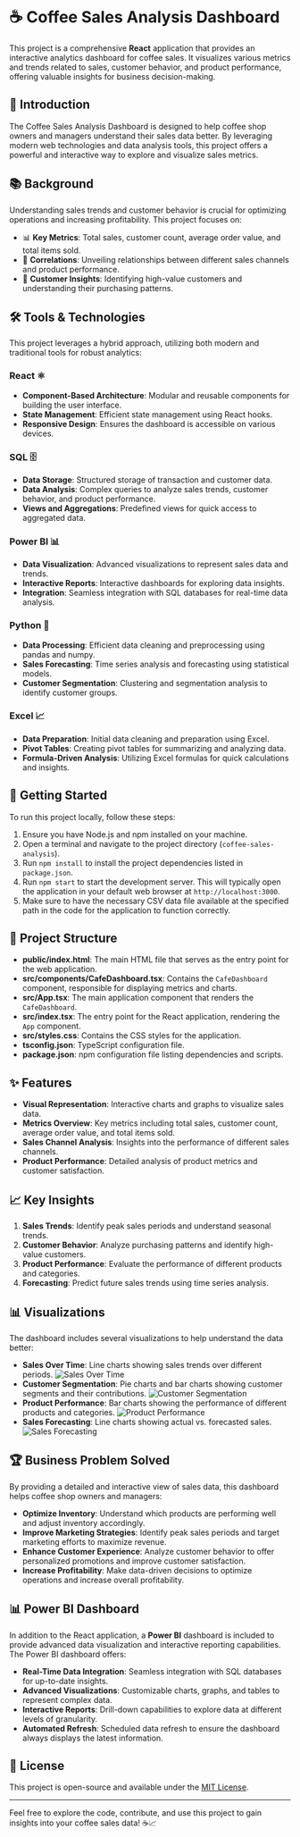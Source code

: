 # ☕ Coffee Sales Analysis Dashboard

This project is a comprehensive **React** application that provides an interactive analytics dashboard for coffee sales. It visualizes various metrics and trends related to sales, customer behavior, and product performance, offering valuable insights for business decision-making.

## 🌟 Introduction

The Coffee Sales Analysis Dashboard is designed to help coffee shop owners and managers understand their sales data better. By leveraging modern web technologies and data analysis tools, this project offers a powerful and interactive way to explore and visualize sales metrics.

## 📚 Background

Understanding sales trends and customer behavior is crucial for optimizing operations and increasing profitability. This project focuses on:
- 📊 **Key Metrics**: Total sales, customer count, average order value, and total items sold.
- 🧩 **Correlations**: Unveiling relationships between different sales channels and product performance.
- 🚩 **Customer Insights**: Identifying high-value customers and understanding their purchasing patterns.

## 🛠️ Tools & Technologies

This project leverages a hybrid approach, utilizing both modern and traditional tools for robust analytics:

### React ⚛️

- **Component-Based Architecture**: Modular and reusable components for building the user interface.
- **State Management**: Efficient state management using React hooks.
- **Responsive Design**: Ensures the dashboard is accessible on various devices.

### SQL 🗄️

- **Data Storage**: Structured storage of transaction and customer data.
- **Data Analysis**: Complex queries to analyze sales trends, customer behavior, and product performance.
- **Views and Aggregations**: Predefined views for quick access to aggregated data.

### Power BI 📊

- **Data Visualization**: Advanced visualizations to represent sales data and trends.
- **Interactive Reports**: Interactive dashboards for exploring data insights.
- **Integration**: Seamless integration with SQL databases for real-time data analysis.

### Python 🐍

- **Data Processing**: Efficient data cleaning and preprocessing using pandas and numpy.
- **Sales Forecasting**: Time series analysis and forecasting using statistical models.
- **Customer Segmentation**: Clustering and segmentation analysis to identify customer groups.

### Excel 📈

- **Data Preparation**: Initial data cleaning and preparation using Excel.
- **Pivot Tables**: Creating pivot tables for summarizing and analyzing data.
- **Formula-Driven Analysis**: Utilizing Excel formulas for quick calculations and insights.

## 🚀 Getting Started

To run this project locally, follow these steps:

1. Ensure you have Node.js and npm installed on your machine.
2. Open a terminal and navigate to the project directory (`coffee-sales-analysis`).
3. Run `npm install` to install the project dependencies listed in `package.json`.
4. Run `npm start` to start the development server. This will typically open the application in your default web browser at `http://localhost:3000`.
5. Make sure to have the necessary CSV data file available at the specified path in the code for the application to function correctly.

## 📂 Project Structure

- **public/index.html**: The main HTML file that serves as the entry point for the web application.
- **src/components/CafeDashboard.tsx**: Contains the `CafeDashboard` component, responsible for displaying metrics and charts.
- **src/App.tsx**: The main application component that renders the `CafeDashboard`.
- **src/index.tsx**: The entry point for the React application, rendering the `App` component.
- **src/styles.css**: Contains the CSS styles for the application.
- **tsconfig.json**: TypeScript configuration file.
- **package.json**: npm configuration file listing dependencies and scripts.

## ✨ Features

- **Visual Representation**: Interactive charts and graphs to visualize sales data.
- **Metrics Overview**: Key metrics including total sales, customer count, average order value, and total items sold.
- **Sales Channel Analysis**: Insights into the performance of different sales channels.
- **Product Performance**: Detailed analysis of product metrics and customer satisfaction.

## 📈 Key Insights

1. **Sales Trends**: Identify peak sales periods and understand seasonal trends.
2. **Customer Behavior**: Analyze purchasing patterns and identify high-value customers.
3. **Product Performance**: Evaluate the performance of different products and categories.
4. **Forecasting**: Predict future sales trends using time series analysis.

## 📊 Visualizations

The dashboard includes several visualizations to help understand the data better:
- **Sales Over Time**: Line charts showing sales trends over different periods.
  ![Sales Over Time](images/sales_over_time.png)
- **Customer Segmentation**: Pie charts and bar charts showing customer segments and their contributions.
  ![Customer Segmentation](images/customer_segmentation.png)
- **Product Performance**: Bar charts showing the performance of different products and categories.
  ![Product Performance](images/product_performance.png)
- **Sales Forecasting**: Line charts showing actual vs. forecasted sales.
  ![Sales Forecasting](images/sales_forecasting.png)

## 🏆 Business Problem Solved

By providing a detailed and interactive view of sales data, this dashboard helps coffee shop owners and managers:
- **Optimize Inventory**: Understand which products are performing well and adjust inventory accordingly.
- **Improve Marketing Strategies**: Identify peak sales periods and target marketing efforts to maximize revenue.
- **Enhance Customer Experience**: Analyze customer behavior to offer personalized promotions and improve customer satisfaction.
- **Increase Profitability**: Make data-driven decisions to optimize operations and increase overall profitability.

## 📊 Power BI Dashboard

In addition to the React application, a **Power BI** dashboard is included to provide advanced data visualization and interactive reporting capabilities. The Power BI dashboard offers:
- **Real-Time Data Integration**: Seamless integration with SQL databases for up-to-date insights.
- **Advanced Visualizations**: Customizable charts, graphs, and tables to represent complex data.
- **Interactive Reports**: Drill-down capabilities to explore data at different levels of granularity.
- **Automated Refresh**: Scheduled data refresh to ensure the dashboard always displays the latest information.

## 📄 License

This project is open-source and available under the [MIT License](LICENSE).

---

Feel free to explore the code, contribute, and use this project to gain insights into your coffee sales data! ☕📈